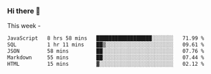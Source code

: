 ### Hi there 👋

This week - 
<!--START_SECTION:waka-->

```txt
JavaScript   8 hrs 58 mins   ██████████████████░░░░░░░   71.99 %
SQL          1 hr 11 mins    ██▒░░░░░░░░░░░░░░░░░░░░░░   09.61 %
JSON         58 mins         ██░░░░░░░░░░░░░░░░░░░░░░░   07.76 %
Markdown     55 mins         ██░░░░░░░░░░░░░░░░░░░░░░░   07.44 %
HTML         15 mins         ▓░░░░░░░░░░░░░░░░░░░░░░░░   02.12 %
```

<!--END_SECTION:waka-->
<!--
**Boombag0607/Boombag0607** is a ✨ _special_ ✨ repository because its `README.md` (this file) appears on your GitHub profile.

Here are some ideas to get you started:

- 🔭 I’m currently working on ...
- 🌱 I’m currently learning ...
- 👯 I’m looking to collaborate on ...
- 🤔 I’m looking for help with ...
- 💬 Ask me about ...
- 📫 How to reach me: ...
- 😄 Pronouns: ...
- ⚡ Fun fact: ...
-->
